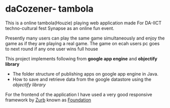 **daCozener- tambola**
=======

This is a online tambola(Houzie) playing web application made For DA-IICT techno-cultural fest Synapse as an online fun event.

Presently many users can play the same game simultaneously and enjoy the game as if they are playing a real game. The game on ecah users pc goes to next round if any one user 
wins full house

This project implements following from **google app engine** and **objectify library**

  * The folder structure of publishing apps on google app engine in Java.
  * How to save and retrieve data from the google datastore using the _objectify library_
  
For the frontend of the application I have used a very good responsive framework by [Zurb](http://zurb.com) known as [Foundation](http://foundation.zurb.com)




  

